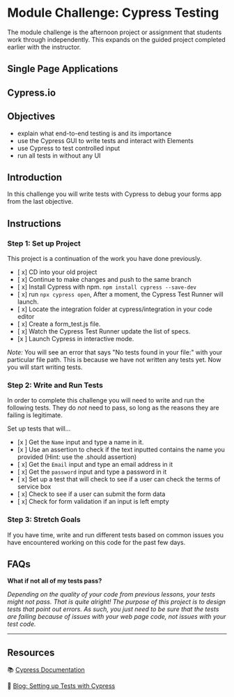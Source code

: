 # Module Challenge: Cypress Testing

The module challenge is the afternoon project or assignment that students work through independently. This expands on the guided project completed earlier with the instructor.

## Single Page Applications

## Cypress.io

## Objectives

- explain what end-to-end testing is and its importance
- use the Cypress GUI to write tests and interact with Elements
- use Cypress to test controlled input
- run all tests in without any UI

## Introduction

In this challenge you will write tests with Cypress to debug your forms app from the last objective.

## Instructions

### Step 1: Set up Project

This project is a continuation of the work you have done previously.

- [ x] CD into your old project
- [ x] Continue to make changes and push to the same branch
- [ x] Install Cypress with npm.
      `npm install cypress --save-dev`
- [ x] run `npx cypress open`, After a moment, the Cypress Test Runner will launch.
- [ x]  Locate the integration folder at cypress/integration in your code editor
- [ x]  Create a form_test.js file.
- [ x]  Watch the Cypress Test Runner update the list of specs.
- [x ] Launch Cypress in interactive mode.
      
*Note:* 
You will see an error that says "No tests found in your file:" with your particular file path. This is because we have not written any tests yet. Now you will start writing tests.

### Step 2: Write and Run Tests

In order to complete this challenge you will need to write and run the following tests. They do *not* need to pass, so long as the reasons they are failing is legitimate.

Set up tests that will...

- [x ]  Get the `Name` input and type a name in it.
- [x ]  Use an assertion to check if the text inputted contains the name you provided (Hint: use the .should assertion)
- [ x]  Get the `Email` input and type an email address in it
- [ x] Get the `password` input and type a password in it
- [ x]  Set up a test that will check to see if a user can check the terms of service box
- [ x] Check to see if a user can submit the form data
- [ x] Check for form validation if an input is left empty

### Step 3: Stretch Goals

If you have time, write and run different tests based on common issues you have encountered working on this code for the past few days.

## FAQs

**What if not all of my tests pass?**

*Depending on the quality of your code from previous lessons, your tests might not pass. That is quite alright! The purpose of this project is to design tests that point out errors. As such, you just need to be sure that the tests are failing because of issues with your web page code, not issues with your test code.*

****

## Resources

📚 [Cypress Documentation](https://www.cypress.io/how-it-works/)

🤔 [Blog: Setting up Tests with Cypress](https://medium.com/better-practices/end-to-end-testing-with-cypress-bfcd59633f1a)
